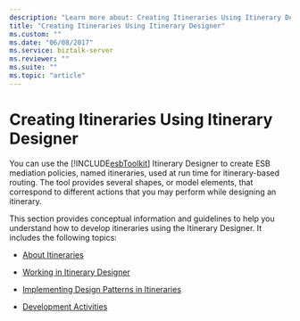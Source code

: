 ```yaml
---
description: "Learn more about: Creating Itineraries Using Itinerary Designer"
title: "Creating Itineraries Using Itinerary Designer"
ms.custom: ""
ms.date: "06/08/2017"
ms.service: biztalk-server
ms.reviewer: ""
ms.suite: ""
ms.topic: "article"
---
```

# Creating Itineraries Using Itinerary Designer
You can use the [!INCLUDE[esbToolkit](../includes/esbtoolkit-md.md)] Itinerary Designer to create ESB mediation policies, named itineraries, used at run time for itinerary-based routing. The tool provides several shapes, or model elements, that correspond to different actions that you may perform while designing an itinerary.  
  
 This section provides conceptual information and guidelines to help you understand how to develop itineraries using the Itinerary Designer. It includes the following topics:  
  
-   [About Itineraries](../esb-toolkit/about-itineraries.md)  
  
-   [Working in Itinerary Designer](../esb-toolkit/working-in-itinerary-designer.md)  
  
-   [Implementing Design Patterns in Itineraries](../esb-toolkit/implementing-design-patterns-in-itineraries.md)  
  
-   [Development Activities](../esb-toolkit/development-activities.md)
